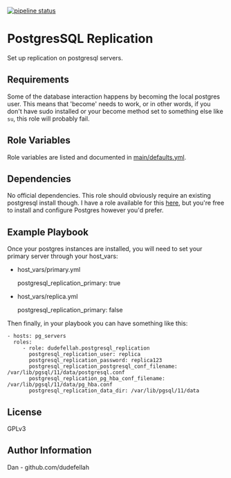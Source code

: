 [![pipeline status](https://gitlab.com/dudefellah/ansible-role-postgresql_replication/badges/main/pipeline.svg)](https://gitlab.com/dudefellah/ansible-role-postgresql_replication/-/commits/main)

PostgresSQL Replication
=========

Set up replication on postgresql servers.

Requirements
------------

Some of the database interaction happens by becoming the local postgres
user. This means that 'become' needs to work, or in other words, if you
don't have sudo installed or your become method set to something else like
`su`, this role will probably fail.

Role Variables
--------------

Role variables are listed and documented in
[main/defaults.yml](main/defaults.yml).

Dependencies
------------

No official dependencies. This role should obviously require an existing
postgresql install though. I have a role available for this
[here](https://galaxy.ansible.com/dudefellah/postgresql), but you're free
to install and configure Postgres however you'd prefer.

Example Playbook
----------------


Once your postgres instances are installed, you will need to set your primary
server through your host_vars:

* host\_vars/primary.yml

    postgresql_replication_primary: true

* host\_vars/replica.yml

    postgresql_replication_primary: false

Then finally, in your playbook you can have something like this:

    - hosts: pg_servers
      roles:
         - role: dudefellah.postgresql_replication
           postgresql_replication_user: replica
           postgresql_replication_password: replica123
           postgresql_replication_postgresql_conf_filename: /var/lib/pgsql/11/data/postgresql.conf
           postgresql_replication_pg_hba_conf_filename: /var/lib/pgsql/11/data/pg_hba.conf
           postgresql_replication_data_dir: /var/lib/pgsql/11/data

License
-------

GPLv3

Author Information
------------------

Dan - github.com/dudefellah
